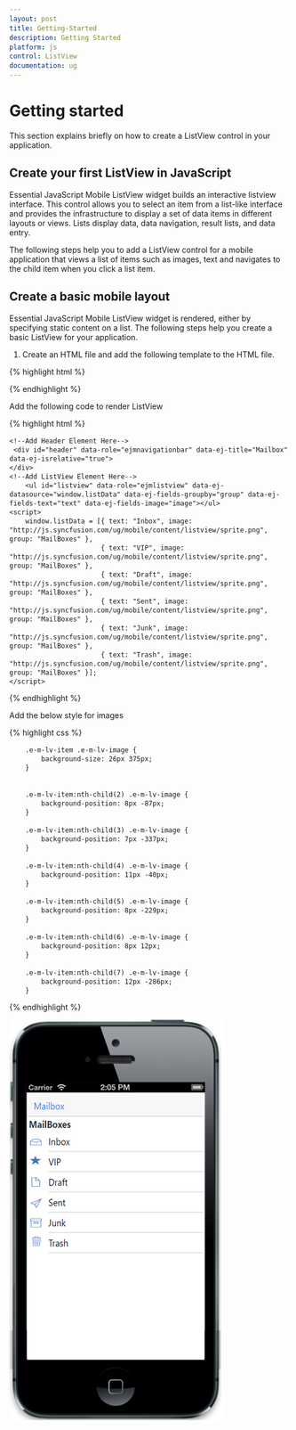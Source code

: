 ```yaml
---
layout: post
title: Getting-Started
description: Getting Started
platform: js
control: ListView
documentation: ug
---
```


# Getting started

This section explains briefly on how to create a ListView control in your application.

## Create your first ListView in JavaScript

Essential JavaScript Mobile ListView widget builds an interactive listview interface. This control allows you to select an item from a list-like interface and provides the infrastructure to display a set of data items in different layouts or views. Lists display data, data navigation, result lists, and data entry.

The following steps help you to add a ListView control for a mobile application that views a list of items such as images, text and navigates to the child item when you click a list item.

## Create a basic mobile layout

Essential JavaScript Mobile ListView widget is rendered, either by specifying static content on a list. The following steps help you create a basic ListView for your application.

1. Create an HTML file and add the following template to the HTML file.

{% highlight html %}

<html>
<head>
    <meta id="viewport" name="viewport" content="width=device-width, initial-scale=1.0,maximum-scale=1.0, user-scalable=no" />
    <title>ListView</title>
    <link href="http://cdn.syncfusion.com/{{ site.releaseversion }}/js/mobile/ej.mobile.all.min.css" rel="stylesheet" />
    <script src="http://cdn.syncfusion.com/js/assets/external/jquery-1.10.2.min.js"></script>
    <script src="http://cdn.syncfusion.com/js/assets/external/jsrender.min.js"></script>
    <script src="http://cdn.syncfusion.com/js/assets/external/jquery.globalize.min.js"></script>
    <script src="http://cdn.syncfusion.com/{{ site.releaseversion }}/js/mobile/ej.mobile.all.min.js"></script>
</head>
<body>
    <div>
        <!--- Add Header Element Here-->
        <!--Add Listview Element Here-->
    </div>
</body>
</html>



{% endhighlight %}



Add the following code to render ListView 


{% highlight html %}

    <!--Add Header Element Here-->
     <div id="header" data-role="ejmnavigationbar" data-ej-title="Mailbox" data-ej-isrelative="true">
    </div>
    <!--Add ListView Element Here-->
        <ul id="listview" data-role="ejmlistview" data-ej-datasource="window.listData" data-ej-fields-groupby="group" data-ej-fields-text="text" data-ej-fields-image="image"></ul>
    <script>
        window.listData = [{ text: "Inbox", image: "http://js.syncfusion.com/ug/mobile/content/listview/sprite.png", group: "MailBoxes" },
                           { text: "VIP", image: "http://js.syncfusion.com/ug/mobile/content/listview/sprite.png", group: "MailBoxes" },
                           { text: "Draft", image: "http://js.syncfusion.com/ug/mobile/content/listview/sprite.png", group: "MailBoxes" },
                           { text: "Sent", image: "http://js.syncfusion.com/ug/mobile/content/listview/sprite.png", group: "MailBoxes" },
                           { text: "Junk", image: "http://js.syncfusion.com/ug/mobile/content/listview/sprite.png", group: "MailBoxes" },
                           { text: "Trash", image: "http://js.syncfusion.com/ug/mobile/content/listview/sprite.png", group: "MailBoxes" }];
    </script>


{% endhighlight %}

Add the below style for images

{% highlight css %}

        .e-m-lv-item .e-m-lv-image {
            background-size: 26px 375px;
        }

    
        .e-m-lv-item:nth-child(2) .e-m-lv-image {
            background-position: 8px -87px;            
        }

        .e-m-lv-item:nth-child(3) .e-m-lv-image {
            background-position: 7px -337px;
        }

        .e-m-lv-item:nth-child(4) .e-m-lv-image {
            background-position: 11px -40px;
        }

        .e-m-lv-item:nth-child(5) .e-m-lv-image {
            background-position: 8px -229px;
        }

        .e-m-lv-item:nth-child(6) .e-m-lv-image {
            background-position: 8px 12px;
        }

        .e-m-lv-item:nth-child(7) .e-m-lv-image {
            background-position: 12px -286px;
        }

{% endhighlight %}


![](getting-started_images\listview.png)